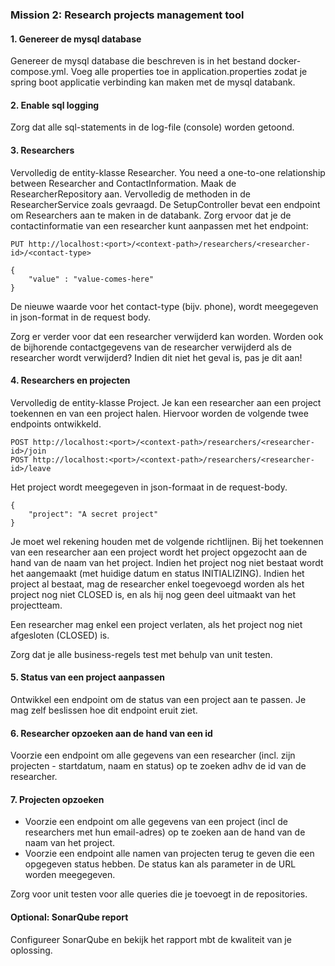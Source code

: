 ### Mission 2: Research projects management tool

#### 1. Genereer de mysql database

Genereer de mysql database die beschreven is in het bestand docker-compose.yml.
Voeg alle properties toe in application.properties zodat je spring boot applicatie verbinding kan
maken met de mysql databank.

#### 2. Enable sql logging

Zorg dat alle sql-statements in de log-file (console) worden getoond.

#### 3. Researchers

Vervolledig de entity-klasse Researcher. You need a one-to-one relationship between Researcher and ContactInformation.
Maak de ResearcherRepository aan. Vervolledig de methoden in de ResearcherService zoals gevraagd.
De SetupController bevat een endpoint om Researchers aan te maken in de databank.
Zorg ervoor dat je de contactinformatie van een researcher kunt aanpassen met het endpoint:
```
PUT http://localhost:<port>/<context-path>/researchers/<researcher-id>/<contact-type>

{
    "value" : "value-comes-here"
}
```

De nieuwe waarde voor het contact-type (bijv. phone), wordt meegegeven in json-format in de request body.

Zorg er verder voor dat een researcher verwijderd kan worden. Worden ook de bijhorende contactgegevens van de researcher verwijderd als de researcher wordt verwijderd? Indien dit niet het geval is, pas je dit aan!

#### 4. Researchers en projecten


Vervolledig de entity-klasse Project. Je kan een researcher aan een project toekennen en van een project halen.
Hiervoor worden de volgende twee endpoints ontwikkeld.
```
POST http://localhost:<port>/<context-path>/researchers/<researcher-id>/join
POST http://localhost:<port>/<context-path>/researchers/<researcher-id>/leave
```
Het project wordt meegegeven in json-formaat in de request-body.
```
{
    "project": "A secret project"
}
```
Je moet wel rekening houden met de volgende richtlijnen. Bij het toekennen van een researcher aan
een project wordt het project opgezocht aan de hand van de naam van het project.
Indien het project nog niet bestaat wordt het aangemaakt (met huidige datum en status INITIALIZING).
Indien het project al bestaat, mag de researcher enkel toegevoegd worden als het project nog niet CLOSED is,
en als hij nog geen deel uitmaakt van het projectteam.

Een researcher mag enkel een project verlaten, als het project nog niet afgesloten (CLOSED) is.

Zorg dat je alle business-regels test met behulp van unit testen.

#### 5. Status van een project aanpassen

Ontwikkel een endpoint om de status van een project aan te passen. Je mag zelf beslissen hoe dit endpoint eruit ziet.


#### 6. Researcher opzoeken aan de hand van een id

Voorzie een endpoint om alle gegevens van een researcher (incl. zijn projecten - startdatum, naam en status) op te zoeken adhv de id van de researcher.

#### 7. Projecten opzoeken

* Voorzie een endpoint om alle gegevens van een project (incl de researchers met hun email-adres) op te zoeken aan de hand van de naam van het project.
* Voorzie een endpoint alle namen van projecten terug te geven die een opgegeven status hebben. De status kan als parameter in de URL worden meegegeven.

Zorg voor unit testen voor alle queries die je toevoegt in de repositories.

#### Optional: SonarQube report

Configureer SonarQube en bekijk het rapport mbt de kwaliteit van je oplossing.
